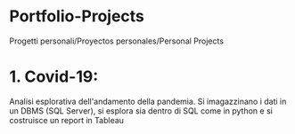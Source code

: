 # Portfolio-Projects
Progetti personali/Proyectos personales/Personal Projects


# 1. Covid-19:
Analisi esplorativa dell'andamento della pandemia. Si imagazzinano i dati in un DBMS (SQL Server), si esplora sia dentro di SQL come in python e si costruisce un report in
Tableau
